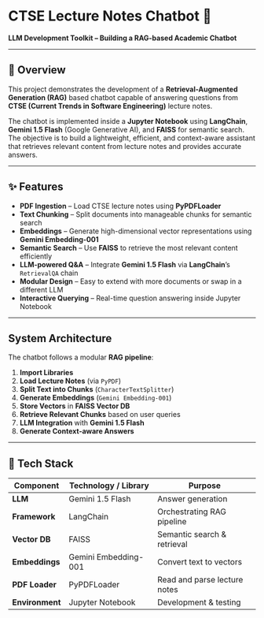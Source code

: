 # CTSE Lecture Notes Chatbot 🤖  
**LLM Development Toolkit – Building a RAG-based Academic Chatbot**

---

## 📌 Overview  
This project demonstrates the development of a **Retrieval-Augmented Generation (RAG)** based chatbot capable of answering questions from **CTSE (Current Trends in Software Engineering)** lecture notes.

The chatbot is implemented inside a **Jupyter Notebook** using **LangChain**, **Gemini 1.5 Flash** (Google Generative AI), and **FAISS** for semantic search. The objective is to build a lightweight, efficient, and context-aware assistant that retrieves relevant content from lecture notes and provides accurate answers.

---

## ✨ Features  

- **PDF Ingestion** – Load CTSE lecture notes using **PyPDFLoader**  
- **Text Chunking** – Split documents into manageable chunks for semantic search  
- **Embeddings** – Generate high-dimensional vector representations using **Gemini Embedding-001**  
- **Semantic Search** – Use **FAISS** to retrieve the most relevant content efficiently  
- **LLM-powered Q&A** – Integrate **Gemini 1.5 Flash** via **LangChain**’s `RetrievalQA` chain  
- **Modular Design** – Easy to extend with more documents or swap in a different LLM  
- **Interactive Querying** – Real-time question answering inside Jupyter Notebook  

---

## System Architecture  

The chatbot follows a modular **RAG pipeline**:

1. **Import Libraries**   
2. **Load Lecture Notes** (via `PyPDF`)  
3. **Split Text into Chunks** (`CharacterTextSplitter`)  
4. **Generate Embeddings** (`Gemini Embedding-001`)  
5. **Store Vectors** in **FAISS Vector DB**  
6. **Retrieve Relevant Chunks** based on user queries  
7. **LLM Integration** with **Gemini 1.5 Flash**  
8. **Generate Context-aware Answers**  

---

## 🚀 Tech Stack  

| Component      | Technology / Library     | Purpose                     |
|---------------|---------------------------|-----------------------------|
| **LLM**       | Gemini 1.5 Flash         | Answer generation          |
| **Framework** | LangChain                | Orchestrating RAG pipeline |
| **Vector DB** | FAISS                    | Semantic search & retrieval |
| **Embeddings**| Gemini Embedding-001     | Convert text to vectors    |
| **PDF Loader**| PyPDFLoader              | Read and parse lecture notes |
| **Environment** | Jupyter Notebook      | Development & testing      |



